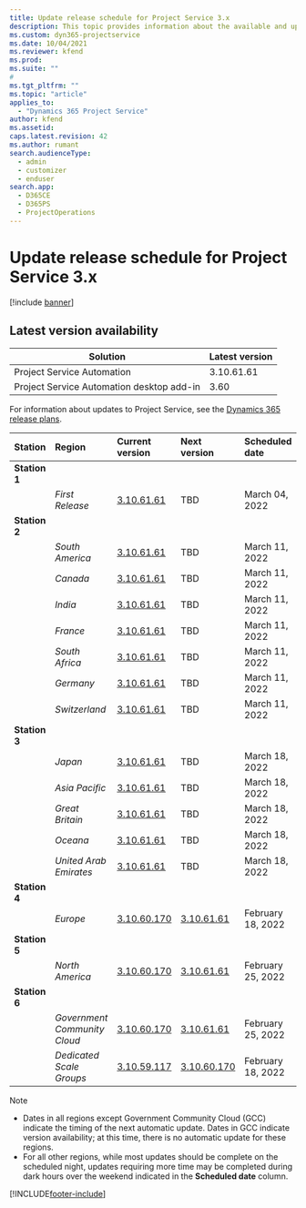 ```yaml
---
title: Update release schedule for Project Service 3.x
description: This topic provides information about the available and upcoming releases of Dynamics 365 Project Service Automation.
ms.custom: dyn365-projectservice
ms.date: 10/04/2021
ms.reviewer: kfend
ms.prod:
ms.suite: ""
#
ms.tgt_pltfrm: ""
ms.topic: "article"
applies_to: 
  - "Dynamics 365 Project Service"
author: kfend
ms.assetid: 
caps.latest.revision: 42
ms.author: rumant
search.audienceType: 
  - admin
  - customizer
  - enduser
search.app: 
  - D365CE
  - D365PS
  - ProjectOperations
---
```


# Update release schedule for Project Service 3.x

[!include [banner](../includes/psa-now-project-operations.md)]

## Latest version availability

| Solution  | Latest version |
|-------|----|
| Project Service Automation    | 3.10.61.61 |
| Project Service Automation desktop add-in                | 3.60          |

For information about updates to Project Service, see the [Dynamics 365 release plans](/dynamics365/release-plans/). 

| Station  | Region | Current version | Next version |  Scheduled date
| :---   | :---   | :---   | :---   |:---   |         
|<strong>Station 1</strong> | |  |  | |
| | <i>First Release</i> | [3.10.61.61](whats-new-ur-40.md) | TBD | March 04, 2022
|<strong>Station 2</strong> | |  |  | |
| | <i>South America</i> | [3.10.61.61](whats-new-ur-40.md) | TBD | March 11, 2022
| | <i>Canada</i> | [3.10.61.61](whats-new-ur-40.md) | TBD | March 11, 2022
| | <i>India</i> | [3.10.61.61](whats-new-ur-40.md) | TBD | March 11, 2022
| | <i>France</i> | [3.10.61.61](whats-new-ur-40.md) | TBD | March 11, 2022
| | <i>South Africa</i> | [3.10.61.61](whats-new-ur-40.md) | TBD | March 11, 2022
| | <i>Germany</i> | [3.10.61.61](whats-new-ur-40.md) | TBD | March 11, 2022
| | <i>Switzerland</i> | [3.10.61.61](whats-new-ur-40.md) | TBD | March 11, 2022
|<strong>Station 3</strong> | |  |  | |
| | <i>Japan</i> | [3.10.61.61](whats-new-ur-40.md) | TBD | March 18, 2022
| | <i>Asia Pacific</i> | [3.10.61.61](whats-new-ur-40.md) | TBD | March 18, 2022
| | <i>Great Britain</i> | [3.10.61.61](whats-new-ur-40.md) | TBD | March 18, 2022
| | <i>Oceana</i> | [3.10.61.61](whats-new-ur-40.md) | TBD | March 18, 2022
| | <i>United Arab Emirates</i> | [3.10.61.61](whats-new-ur-40.md) | TBD | March 18, 2022
|<strong>Station 4</strong> | |  |  | |
| | <i>Europe</i> | [3.10.60.170](whats-new-ur-39.md) | [3.10.61.61](whats-new-ur-40.md) | February 18, 2022
|<strong>Station 5</strong> | |  |  | |
| | <i>North America</i> | [3.10.60.170](whats-new-ur-39.md) | [3.10.61.61](whats-new-ur-40.md) | February 25, 2022
|<strong>Station 6</strong> | |  |  | |
| | <i>Government Community Cloud</i> | [3.10.60.170](whats-new-ur-39.md) | [3.10.61.61](whats-new-ur-40.md) | February 25, 2022
| | <i>Dedicated Scale Groups</i> | [3.10.59.117](whats-new-ur-38.md) | [3.10.60.170](whats-new-ur-39.md) | February 18, 2022



>[!Note]
> - Dates in all regions except Government Community Cloud (GCC) indicate the timing of the next automatic update. Dates in GCC indicate version availability; at this time, there is no automatic update for these regions.
> - For all other regions, while most updates should be complete on the scheduled night, updates requiring more time may be completed during dark hours over the weekend indicated in the **Scheduled date** column.


[!INCLUDE[footer-include](../includes/footer-banner.md)]
